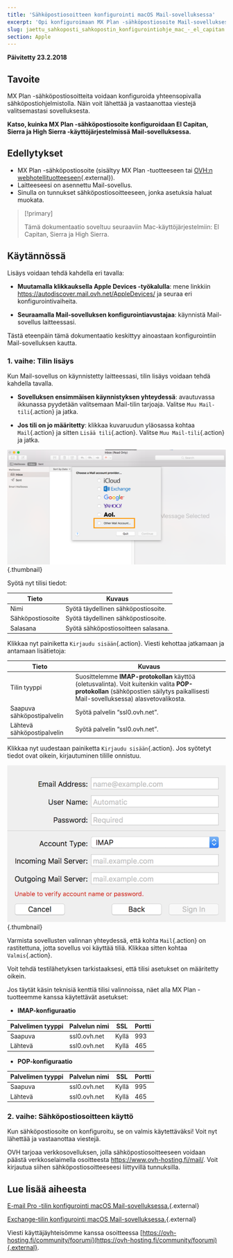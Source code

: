 ```yaml
---
title: 'Sähköpostiosoitteen konfigurointi macOS Mail-sovelluksessa'
excerpt: 'Opi konfiguroimaan MX Plan -sähköpostiosoite Mail-sovelluksessa El Capitan, Sierra ja High Sierra'
slug: jaettu_sahkoposti_sahkopostin_konfigurointiohje_mac_-_el_capitan
section: Apple
---
```


**Päivitetty 23.2.2018**

## Tavoite

MX Plan -sähköpostiosoitteita voidaan konfiguroida yhteensopivalla sähköpostiohjelmistolla. Näin voit lähettää ja vastaanottaa viestejä valitsemastasi sovelluksesta.

**Katso, kuinka MX Plan -sähköpostiosoite konfiguroidaan El Capitan, Sierra ja High Sierra -käyttöjärjestelmissä Mail-sovelluksessa.**

## Edellytykset

- MX Plan -sähköpostiosoite (sisältyy MX Plan -tuotteeseen tai [OVH:n webhotellituotteeseen](https://www.ovh-hosting.fi/webhotelli){.external}).
- Laitteeseesi on asennettu Mail-sovellus.
- Sinulla on tunnukset sähköpostiosoitteeseen, jonka asetuksia haluat muokata.

> [!primary]
>
> Tämä dokumentaatio soveltuu seuraaviin Mac-käyttöjärjestelmiin: El Capitan, Sierra ja High Sierra.
>

## Käytännössä

Lisäys voidaan tehdä kahdella eri tavalla:

- **Muutamalla klikkauksella Apple Devices -työkalulla**: mene linkkiin <https://autodiscover.mail.ovh.net/AppleDevices/> ja seuraa eri konfigurointivaiheita.

- **Seuraamalla Mail-sovelluksen konfigurointiavustajaa**: käynnistä Mail-sovellus laitteessasi.

Tästä eteenpäin tämä dokumentaatio keskittyy ainoastaan konfigurointiin Mail-sovelluksen kautta.

### 1. vaihe: Tilin lisäys

Kun Mail-sovellus on käynnistetty laitteessasi, tilin lisäys voidaan tehdä kahdella tavalla.

- **Sovelluksen ensimmäisen käynnistyksen yhteydessä**: avautuvassa ikkunassa pyydetään valitsemaan Mail-tilin tarjoaja. Valitse `Muu Mail-tili`{.action} ja jatka.

- **Jos tili on jo määritetty**: klikkaa kuvaruudun yläosassa kohtaa `Mail`{.action} ja sitten `Lisää tili`{.action}. Valitse `Muu Mail-tili`{.action} ja jatka.

![mxplan](images/configuration-mail-macos-step1.png){.thumbnail}

Syötä nyt tilisi tiedot:

|Tieto|Kuvaus|
|---|---|
|Nimi|Syötä täydellinen sähköpostiosoite.|
|Sähköpostiosoite|Syötä täydellinen sähköpostiosoite.|
|Salasana|Syötä sähköpostiosoitteen salasana.|

Klikkaa nyt painiketta `Kirjaudu sisään`{.action}. Viesti kehottaa jatkamaan ja antamaan lisätietoja:

|Tieto|Kuvaus|
|---|---|
|Tilin tyyppi|Suosittelemme **IMAP-protokollan** käyttöä (oletusvalinta). Voit kuitenkin valita **POP-protokollan** (sähköpostien säilytys paikallisesti Mail-sovelluksessa) alasvetovalikosta.|
|Saapuva sähköpostipalvelin|Syötä palvelin “ssl0.ovh.net”.|
|Lähtevä sähköpostipalvelin|Syötä palvelin “ssl0.ovh.net”.|

Klikkaa nyt uudestaan painiketta `Kirjaudu sisään`{.action}. Jos syötetyt tiedot ovat oikein, kirjautuminen tilille onnistuu.

![mxplan](images/configuration-mail-macos-step2.png){.thumbnail}

Varmista sovellusten valinnan yhteydessä, että kohta `Mail`{.action} on rastitettuna, jotta sovellus voi käyttää tiliä. Klikkaa sitten kohtaa `Valmis`{.action}.

Voit tehdä testilähetyksen tarkistaaksesi, että tilisi asetukset on määritetty oikein.

Jos täytät käsin teknisiä kenttiä tilisi valinnoissa, näet alla MX Plan -tuotteemme kanssa käytettävät asetukset:

- **IMAP-konfiguraatio**

|Palvelimen tyyppi|Palvelun nimi|SSL|Portti|
|---|---|---|---|
|Saapuva|ssl0.ovh.net|Kyllä|993|
|Lähtevä|ssl0.ovh.net|Kyllä|465| 

- **POP-konfiguraatio**

|Palvelimen tyyppi|Palvelun nimi|SSL|Portti|
|---|---|---|---|
|Saapuva|ssl0.ovh.net|Kyllä|995|
|Lähtevä|ssl0.ovh.net|Kyllä|465|

### 2. vaihe: Sähköpostiosoitteen käyttö

Kun sähköpostiosoite on konfiguroitu, se on valmis käytettäväksi! Voit nyt lähettää ja vastaanottaa viestejä.

OVH tarjoaa verkkosovelluksen, jolla sähköpostiosoitteeseen voidaan päästä verkkoselaimella osoitteesta <https://www.ovh-hosting.fi/mail/>. Voit kirjautua siihen sähköpostiosoitteeseesi liittyvillä tunnuksilla.

## Lue lisää aiheesta

[E-mail Pro -tilin konfigurointi macOS Mail-sovelluksessa.](https://docs.ovh.com/fi/emails-pro/email-pro-mail-macos-konfigurointi/){.external}

[Exchange-tilin konfigurointi macOS Mail-sovelluksessa.](https://docs.ovh.com/fi/microsoft-collaborative-solutions/exchange-automaattinen-konfigurointi-mail-macos/){.external}

Viesti käyttäjäyhteisömme kanssa osoitteessa [https://ovh-hosting.fi/community/foorumi](https://ovh-hosting.fi/community/foorumi){.external}.